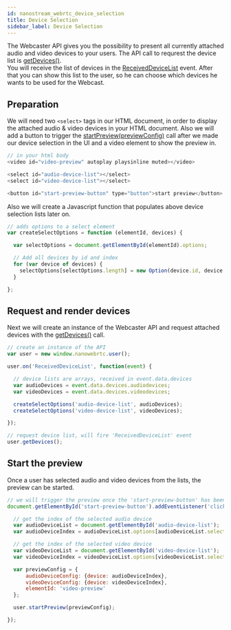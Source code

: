 ```yaml
---
id: nanostream_webrtc_device_selection
title: Device Selection
sidebar_label: Device Selection
---
```


The Webcaster API gives you the possibility to present all currently attached audio and video devices to your users.
The API call to requrest the device list is [getDevices()](../webrtc/nanostream_webrtc_api#rtcusergetdevices).<br>
You will receive the list of devices in the [ReceivedDeviceList](nanostream_webrtc_api#rtcuserRtcUser+event_ReceivedDeviceList) event. After that you can show this list to the user, so he can choose which devices he wants to be used for the Webcast.

## Preparation

We will need two `<select>` tags in our HTML document, in order to display the attached audio & video devices in your HTML document. Also we will add a button to trigger the [startPreview(previewConfig)](nanostream_webrtc_api.md#rtcuserstartpreviewconfig) call after we made our device selection in the UI and a video element to show the preview in.

```js
// in your html body
<video id="video-preview" autoplay playsinline muted></video>

<select id="audio-device-list"></select>
<select id="video-device-list"></select>

<button id="start-preview-button" type="button">start preview</button>
```

Also we will create a Javascript function that populates above device selection lists later on.

```js
// adds options to a select element
var createSelectOptions = function (elementId, devices) {

  var selectOptions = document.getElementById(elementId).options;

  // Add all devices by id and index
  for (var device of devices) {
    selectOptions[selectOptions.length] = new Option(device.id, device.index);
  }

};
```

## Request and render devices

Next we will create an instance of the Webcaster API and request attached devices with the [getDevices()](nanostream_webrtc_api.md#rtcusergetdevices) call.

```js
// create an instance of the API
var user = new window.nanowebrtc.user();

user.on('ReceivedDeviceList', function(event) {

  // device lists are arrays, received in event.data.devices
  var audioDevices = event.data.devices.audiodevices;
  var videoDevices = event.data.devices.videodevices;

  createSelectOptions('audio-device-list', audioDevices);
  createSelectOptions('video-device-list', videoDevices);

});

// request device list, will fire 'ReceivedDeviceList' event
user.getDevices();
```

## Start the preview

Once a user has selected audio and video devices from the lists, the preview can be started.

```js
// we will trigger the preview once the 'start-preview-button' has been clicked.
document.getElementById('start-preview-button').addEventListener('click', function() {

  // get the index of the selected audio device
  var audioDeviceList = document.getElementById('audio-device-list');
  var audioDeviceIndex = audioDeviceList.options[audioDeviceList.selectedIndex].value;

  // get the index of the selected video device
  var videoDeviceList = document.getElementById('video-device-list');
  var videoDeviceIndex = videoDeviceList.options[videoDeviceList.selectedIndex].value;

  var previewConfig = {
      audioDeviceConfig: {device: audioDeviceIndex},
      videoDeviceConfig: {device: videoDeviceIndex},
      elementId: 'video-preview'
  };

  user.startPreview(previewConfig);

});
```
